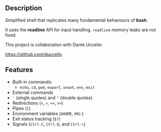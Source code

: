 ## Description
Simplified shell that replicates many fundamental behaviours of **bash**.

It uses the **readline** API for input handling.
`readline` memory leaks are not fixed.

This project is collaboration with Dante Uccello:

https://github.com/duccello

## Features
- Built-in commands:
	- `echo`, `cd`, `pwd`, `export`, `unset`, `env`, `exit`
- External commands
- `'` (single quotes) and `"` (double quotes)
- Redirections (`<`, `>`, `<<`, `>>`)
- Pipes (`|`)
- Environment variables (`$HOME`, etc.)
- Exit status tracking (`$?`)
- Signals (`Ctrl-C`, `Ctrl-D`, and `Ctrl-\`)
